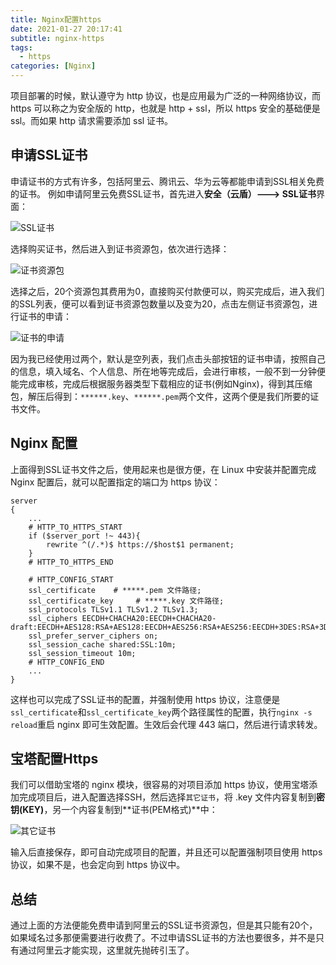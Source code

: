 ```yaml
---
title: Nginx配置https
date: 2021-01-27 20:17:41
subtitle: nginx-https
tags:
  - https
categories: [Nginx]
---
```


项目部署的时候，默认遵守为 http 协议，也是应用最为广泛的一种网络协议，而 https 可以称之为安全版的 http，也就是 http + ssl，所以 https 安全的基础便是 ssl。而如果 http 请求需要添加 ssl 证书。

<!-- more -->

## 申请SSL证书
申请证书的方式有许多，包括阿里云、腾讯云、华为云等都能申请到SSL相关免费的证书。
例如申请阿里云免费SSL证书，首先进入**安全（云盾）---> SSL证书**界面：

![SSL证书](https://img.bipch.cn/2021/02/03/829bb4078a9b4.png)

选择购买证书，然后进入到证书资源包，依次进行选择：

![证书资源包](https://img.bipch.cn/2021/02/03/36be0cd0cd86b.png)

选择之后，20个资源包其费用为0，直接购买付款便可以，购买完成后，进入我们的SSL列表，便可以看到证书资源包数量以及变为20，点击左侧证书资源包，进行证书的申请：

![证书的申请](https://img.bipch.cn/2021/02/03/29c28a7e670e5.png)

因为我已经使用过两个，默认是空列表，我们点击头部按钮的证书申请，按照自己的信息，填入域名、个人信息、所在地等完成后，会进行审核，一般不到一分钟便能完成审核，完成后根据服务器类型下载相应的证书(例如Nginx)，得到其压缩包，解压后得到：`******.key`、`******.pem`两个文件，这两个便是我们所要的证书文件。

## Nginx 配置
上面得到SSL证书文件之后，使用起来也是很方便，在 Linux 中安装并配置完成 Nginx 配置后，就可以配置指定的端口为 https 协议：
```
server
{
    ...
	# HTTP_TO_HTTPS_START
    if ($server_port !~ 443){
        rewrite ^(/.*)$ https://$host$1 permanent;
    }
    # HTTP_TO_HTTPS_END
	
	# HTTP_CONFIG_START
	ssl_certificate    # *****.pem 文件路径;
    ssl_certificate_key     # *****.key 文件路径;
    ssl_protocols TLSv1.1 TLSv1.2 TLSv1.3;
    ssl_ciphers EECDH+CHACHA20:EECDH+CHACHA20-draft:EECDH+AES128:RSA+AES128:EECDH+AES256:RSA+AES256:EECDH+3DES:RSA+3DES:!MD5;
    ssl_prefer_server_ciphers on;
    ssl_session_cache shared:SSL:10m;
    ssl_session_timeout 10m;
	# HTTP_CONFIG_END
	...
}
```
这样也可以完成了SSL证书的配置，并强制使用 https 协议，注意便是`ssl_certificate`和`ssl_certificate_key`两个路径属性的配置，执行`nginx -s reload`重启 nginx 即可生效配置。生效后会代理 443 端口，然后进行请求转发。

## 宝塔配置Https
我们可以借助宝塔的 nginx 模块，很容易的对项目添加 https 协议，使用宝塔添加完成项目后，进入配置选择SSH，然后选择`其它证书`，将 .key 文件内容复制到**密钥(KEY)**，另一个内容复制到**证书(PEM格式)**中：

![其它证书](https://img.bipch.cn/2021/02/03/3de2d5793b07d.png)

输入后直接保存，即可自动完成项目的配置，并且还可以配置强制项目使用 https 协议，如果不是，也会定向到 https 协议中。

## 总结
通过上面的方法便能免费申请到阿里云的SSL证书资源包，但是其只能有20个，如果域名过多那便需要进行收费了。不过申请SSL证书的方法也要很多，并不是只有通过阿里云才能实现，这里就先抛砖引玉了。
